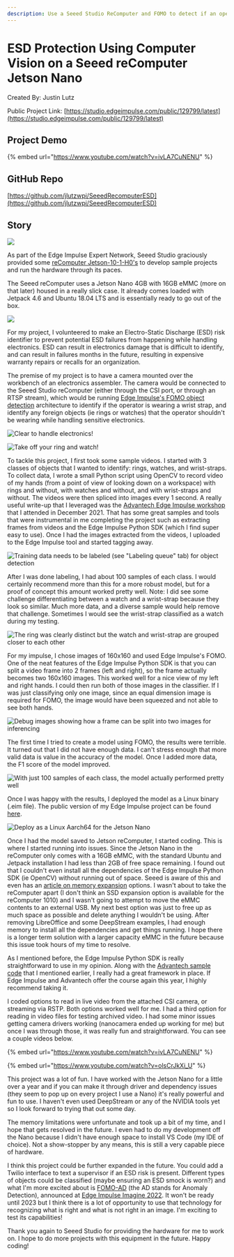 ```yaml
---
description: Use a Seeed Studio ReComputer and FOMO to detect if an operator has ESD risk or protection when handling electronic components
---
```


# ESD Protection Using Computer Vision on a Seeed reComputer Jetson Nano 

Created By:
Justin Lutz 

Public Project Link:
[https://studio.edgeimpulse.com/public/129799/latest](https://studio.edgeimpulse.com/public/129799/latest)

## Project Demo

{% embed url="https://www.youtube.com/watch?v=ivLA7CuNENU" %}

## GitHub Repo

[https://github.com/jlutzwpi/SeeedRecomputerESD](https://github.com/jlutzwpi/SeeedRecomputerESD)

## Story

![](.gitbook/assets/esd-protection-using-computer-vision/intro.jpg)

As part of the Edge Impulse Expert Network, Seeed Studio graciously provided some [reComputer Jetson-10-1-H0's](https://wiki.seeedstudio.com/reComputer_getting_started/) to develop sample projects and run the hardware through its paces.

The Seeed reComputer uses a Jetson Nano 4GB with 16GB eMMC (more on that later) housed in a really slick case. It already comes loaded with Jetpack 4.6 and Ubuntu 18.04 LTS and is essentially ready to go out of the box.

![](.gitbook/assets/esd-protection-using-computer-vision/reComputer.jpg)

For my project, I volunteered to make an Electro-Static Discharge (ESD) risk identifier to prevent potential ESD failures from happening while handling electronics. ESD can result in electronics damage that is difficult to identify, and can result in failures months in the future, resulting in expensive warranty repairs or recalls for an organization.

The premise of my project is to have a camera mounted over the workbench of an electronics assembler. The camera would be connected to the Seeed Studio reComputer (either through the CSI port, or through an RTSP stream), which would be running [Edge Impulse's FOMO object detection](https://www.edgeimpulse.com/blog/announcing-fomo-faster-objects-more-objects) architecture to identify if the operator is wearing a wrist strap, and identify any foreign objects (ie rings or watches) that the operator shouldn't be wearing while handling sensitive electronics.

![Clear to handle electronics!](.gitbook/assets/esd-protection-using-computer-vision/proper.jpg)

![Take off your ring and watch!](.gitbook/assets/esd-protection-using-computer-vision/improper.jpg)

To tackle this project, I first took some sample videos. I started with 3 classes of objects that I wanted to identify: rings, watches, and wrist-straps. To collect data, I wrote a small Python script using OpenCV to record video of my hands (from a point of view of looking down on a workspace) with rings and without, with watches and without, and with wrist-straps and without. The videos were then spliced into images every 1 second. A really useful write-up that I leveraged was the [Advantech Edge Impulse workshop](https://github.com/edgeimpulse/workshop-advantech-jetson-nano) that I attended in December 2021. That has some great samples and tools that were instrumental in me completing the project such as extracting frames from videos and the Edge Impulse Python SDK (which I find super easy to use). Once I had the images extracted from the videos, I uploaded to the Edge Impulse tool and started tagging away.

![Training data needs to be labeled (see "Labeling queue" tab) for object detection](.gitbook/assets/esd-protection-using-computer-vision/data.jpg)

After I was done labeling, I had about 100 samples of each class. I would certainly recommend more than this for a more robust model, but for a proof of concept this amount worked pretty well. Note: I did see some challenge differentiating between a watch and a wrist-strap because they look so similar. Much more data, and a diverse sample would help remove that challenge. Sometimes I would see the wrist-strap classified as a watch during my testing.

![The ring was clearly distinct but the watch and wrist-strap are grouped closer to each other](.gitbook/assets/esd-protection-using-computer-vision/feature-explorer.jpg)

For my impulse, I chose images of 160x160 and used Edge Impulse's FOMO. One of the neat features of the Edge Impulse Python SDK is that you can split a video frame into 2 frames (left and right), so the frame actually becomes two 160x160 images. This worked well for a nice view of my left and right hands. I could then run both of those images in the classifier. If I was just classifying only one image, since an equal dimension image is required for FOMO, the image would have been squeezed and not able to see both hands.

![Debug images showing how a frame can be split into two images for inferencing](.gitbook/assets/esd-protection-using-computer-vision/debug.jpg)

The first time I tried to create a model using FOMO, the results were terrible. It turned out that I did not have enough data. I can't stress enough that more valid data is value in the accuracy of the model. Once I added more data, the F1 score of the model improved.

![With just 100 samples of each class, the model actually performed pretty well](.gitbook/assets/esd-protection-using-computer-vision/model.jpg)

Once I was happy with the results, I deployed the model as a Linux binary (.eim file). The public version of my Edge Impulse project can be found [here](https://studio.edgeimpulse.com/public/129799/latest).

![Deploy as a Linux Aarch64 for the Jetson Nano](.gitbook/assets/esd-protection-using-computer-vision/deployment.jpg)

Once I had the model saved to Jetson reComputer, I started coding. This is where I started running into issues. Since the Jetson Nano in the reComputer only comes with a 16GB eMMC, with the standard Ubuntu and Jetpack installation I had less than 2GB of free space remaining. I found out that I couldn't even install all the dependencies of the Edge Impulse Python SDK (ie OpenCV) without running out of space. Seeed is aware of this and even has an [article on memory expansion](https://wiki.seeedstudio.com/reComputer_Jetson_Memory_Expansion/) options. I wasn't about to take the reComputer apart (I don't think an SSD expansion option is available for the reComputer 1010) and I wasn't going to attempt to move the eMMC contents to an external USB. My next best option was just to free up as much space as possible and delete anything I wouldn't be using. After removing LibreOffice and some DeepStream examples, I had enough memory to install all the dependencies and get things running. I hope there is a longer term solution with a larger capacity eMMC in the future because this issue took hours of my time to resolve.

As I mentioned before, the Edge Impulse Python SDK is really straightforward to use in my opinion. Along with the [Advantech sample code](https://github.com/edgeimpulse/workshop-advantech-jetson-nano/tree/main/code_samples/inference) that I mentioned earlier, I really had a great framework in place. If Edge Impulse and Advantech offer the course again this year, I highly recommend taking it.

I coded options to read in live video from the attached CSI camera, or streaming via RSTP. Both options worked well for me. I had a third option for reading in video files for testing archived video. I had some minor issues getting camera drivers working (nanocamera ended up working for me) but once I was through those, it was really fun and straightforward. You can see a couple videos below.

{% embed url="https://www.youtube.com/watch?v=ivLA7CuNENU" %}

{% embed url="https://www.youtube.com/watch?v=olsCrJkXi_U" %}

This project was a lot of fun. I have worked with the Jetson Nano for a little over a year and if you can make it through driver and dependency issues (they seem to pop up on every project I use a Nano) it's really powerful and fun to use. I haven't even used DeepStream or any of the NVIDIA tools yet so I look forward to trying that out some day.

The memory limitations were unfortunate and took up a bit of my time, and I hope that gets resolved in the future. I even had to do my development off the Nano because I didn't have enough space to install VS Code (my IDE of choice). Not a show-stopper by any means, this is still a very capable piece of hardware.

I think this project could be further expanded in the future. You could add a Twilio interface to text a supervisor if an ESD risk is present. Different types of objects could be classified (maybe ensuring an ESD smock is worn?) and what I'm more excited about is [FOMO-AD](https://mobile.twitter.com/janjongboom/status/1575530285814362112?cxt=HHwWgMCtrdGctN0rAAAA) (the AD stands for Anomaly Detection), announced at [Edge Impulse Imagine 2022](https://edgeimpulse.com/imagine). It won't be ready until 2023 but I think there is a lot of opportunity to use that technology for recognizing what is right and what is not right in an image. I'm exciting to test its capabilities!

Thank you again to Seeed Studio for providing the hardware for me to work on. I hope to do more projects with this equipment in the future. Happy coding!
